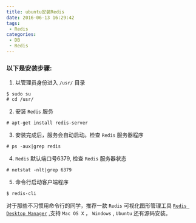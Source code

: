 ```yaml
---
title: ubuntu安装Redis
date: 2016-06-13 16:29:42
tags:
 - Redis
categories:
 - DB
 - Redis
---
```

### 以下是安装步骤:
1. 以管理员身份进入 `/usr/` 目录
```shell
$ sudo su
# cd /usr/
```
2. 安装 `Redis` 服务
```shell
# apt-get install redis-server
```
3. 安装完成后，服务会自动启动。检查 `Redis` 服务器程序
```shell
# ps -aux|grep redis
```
4. `Redis` 默认端口号6379, 检查 `Redis` 服务器状态
```shell
# netstat -nlt|grep 6379
```
5. 命令行启动客户端程序
```shell
$ redis-cli
```
对于那些不习惯用命令行的同学，推荐一款 `Redis` 可视化图形管理工具 [`Redis Desktop Manager`](https://github.com/uglide/RedisDesktopManager/ 'Redis Desktop Manager') ,支持 `Mac OS X` ， `Windows` , `Ubuntu` 还有源码安装。
